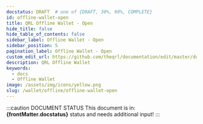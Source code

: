 ```yaml
---
docstatus: DRAFT  # one of {DRAFT, 30%, 90%, COMPLETE}
id: offline-wallet-open
title: QRL Offline Wallet - Open
hide_title: false
hide_table_of_contents: false
sidebar_label: Offline Wallet - Open
sidebar_position: 5
pagination_label: Offline Wallet - Open
custom_edit_url: https://github.com/theqrl/documentation/edit/master/docs/basics/what-is-qrl.md
description: QRL Offline Wallet
keywords:
  - docs
  - Offline Wallet
image: /assets/img/icons/yellow.png
slug: /wallet/offline/offline-wallet-open
---
```


:::caution DOCUMENT STATUS 
<span>This document is in: <b>{frontMatter.docstatus}</b> status and needs additional input!</span>
:::